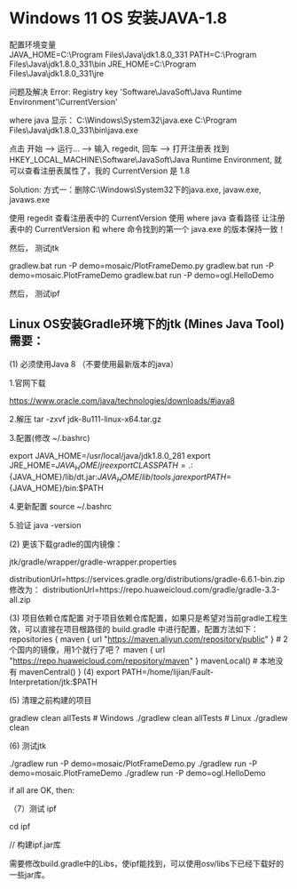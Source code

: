 # Windows 11 OS 安装JAVA-1.8

配置环境变量    
JAVA_HOME=C:\Program Files\Java\jdk1.8.0_331
PATH=C:\Program Files\Java\jdk1.8.0_331\bin
JRE_HOME=C:\Program Files\Java\jdk1.8.0_331\jre

问题及解决
Error: Registry key 'Software\JavaSoft\Java Runtime Environment'\CurrentVersion'

where java
显示：
C:\Windows\System32\java.exe
C:\Program Files\Java\jdk1.8.0_331\bin\java.exe


点击 开始 --> 运行... --> 输入 regedit, 回车 --> 打开注册表
找到 HKEY_LOCAL_MACHINE\Software\JavaSoft\Java Runtime Environment\, 就可以查看注册表属性了，我的 CurrentVersion 是 1.8


Solution:
方式一：删除C:\Windows\System32下的java.exe, javaw.exe, javaws.exe

使用 regedit 查看注册表中的 CurrentVersion
使用 where java 查看路径
让注册表中的 CurrentVersion 和 where 命令找到的第一个 java.exe 的版本保持一致！


然后， 测试jtk

gradlew.bat run -P demo=mosaic/PlotFrameDemo.py
gradlew.bat run -P demo=mosaic.PlotFrameDemo
gradlew.bat run -P demo=ogl.HelloDemo

然后， 测试ipf


Linux OS安装Gradle环境下的jtk (Mines Java Tool) 需要：
-------------------------------------------------

(1) 必须使用Java 8 （不要使用最新版本的java）

1.官网下载

https://www.oracle.com/java/technologies/downloads/#java8

2.解压
tar -zxvf jdk-8u111-linux-x64.tar.gz

3.配置(修改 ~/.bashrc)

export JAVA_HOME=/usr/local/java/jdk1.8.0_281
export JRE_HOME=${JAVA_HOME}/jre
export CLASSPATH=.:${JAVA_HOME}/lib/dt.jar:${JAVA_HOME}/lib/tools.jar
export PATH=${JAVA_HOME}/bin:$PATH

4.更新配置
source ~/.bashrc

5.验证
java -version


(2) 更该下载gradle的国内镜像：

jtk/gradle/wrapper/gradle-wrapper.properties

distributionUrl=https\://services.gradle.org/distributions/gradle-6.6.1-bin.zip
修改为：
distributionUrl=https\://repo.huaweicloud.com/gradle/gradle-3.3-all.zip


(3) 项目依赖仓库配置
对于项目依赖仓库配置，如果只是希望对当前gradle工程生效，可以直接在项目根路径的 build.gradle 中进行配置，配置方法如下：
repositories { 
	maven { url "https://maven.aliyun.com/repository/public" }     # 2个国内的镜像，用1个就行了吧？
	maven { url "https://repo.huaweicloud.com/repository/maven" } 
	mavenLocal()    # 本地没有
	mavenCentral() 
}
(4)  export PATH=/home/lijian/Fault-Interpretation/jtk:$PATH

(5) 清理之前构建的项目

gradlew clean allTests    # Windows
./gradlew clean allTests  # Linux
./gradlew clean


(6) 测试jtk

./gradlew run -P demo=mosaic/PlotFrameDemo.py
./gradlew run -P demo=mosaic.PlotFrameDemo
./gradlew run -P demo=ogl.HelloDemo

if all are OK, then:

（7）测试 ipf

  cd ipf

// 构建ipf.jar库

需要修改build.gradle中的Libs，使ipf能找到，可以使用osv/libs下已经下载好的一些jar库。
























